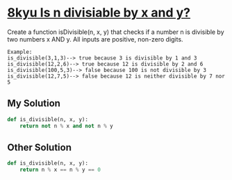 # [8kyu Is n divisiable by x and y?](https://www.codewars.com/kata/is-n-divisible-by-x-and-y/train/python)

Create a function isDivisible(n, x, y) that checks if a number n is divisible by two numbers x AND y. All inputs are positive, non-zero digits.

```
Example:
is_divisible(3,1,3)--> true because 3 is divisible by 1 and 3
is_divisible(12,2,6)--> true because 12 is divisible by 2 and 6
is_divisible(100,5,3)--> false because 100 is not divisible by 3
is_divisible(12,7,5)--> false because 12 is neither divisible by 7 nor 5
```

## My Solution

```python
def is_divisible(n, x, y):
    return not n % x and not n % y
```

## Other Solution

```python
def is_divisible(n, x, y):
    return n % x == n % y == 0
```